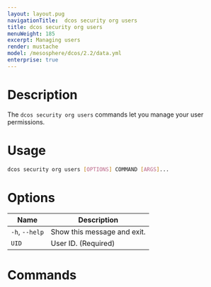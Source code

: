 ```yaml
---
layout: layout.pug
navigationTitle:  dcos security org users
title: dcos security org users
menuWeight: 185
excerpt: Managing users
render: mustache
model: /mesosphere/dcos/2.2/data.yml
enterprise: true
---
```


# Description

The `dcos security org users` commands let you manage your user permissions.

# Usage

```bash
dcos security org users [OPTIONS] COMMAND [ARGS]...
```


# Options
 
| Name |  Description |
|---------|-------------|
|  `-h`, `--help` |  Show this message and exit.|
| `UID` | User ID. (Required)|


# Commands
